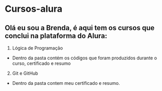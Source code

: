 # Cursos-alura

## Olá eu sou a Brenda, é aqui tem os cursos que conclui na plataforma do Alura:
 
 1. Lógica de Programação
   - Dentro da pasta contém os códigos que foram produzidos durante o curso, certificado e resumo
   
 2. Git e GitHub
   - Dentro da pasta contem meu certificado e resumo.
